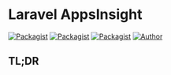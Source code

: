 Laravel AppsInsight
===================

[![Packagist](https://img.shields.io/packagist/v/auto-junction/laravel-appsinsight.svg)](https://packagist.org/packages/auto-junction/laravel-appsinsight)
[![Packagist](https://img.shields.io/packagist/l/auto-junction/laravel-appsinsight.svg)](https://packagist.org/packages/auto-junction/laravel-appsinsight) 
[![Packagist](https://img.shields.io/packagist/dm/auto-junction/laravel-appsinsight.svg)](https://packagist.org/packages/auto-junction/laravel-appsinsight) 
[![Author](https://img.shields.io/badge/author-@ashok_devatwal-blue.svg)](https://twitter.com/ashokdev_ars)

## TL;DR

